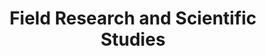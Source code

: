 ---
layout: repo
title: "Field Research and Scientific Studies"
id: 19593
permalink: repos/19593/
---